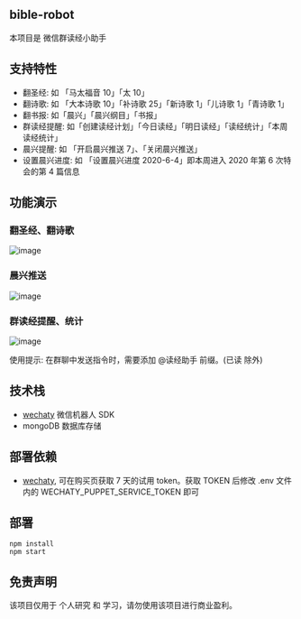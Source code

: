 ## bible-robot
本项目是 微信群读经小助手

## 支持特性
- 翻圣经: 如 「马太福音 10」「太 10」
- 翻诗歌: 如 「大本诗歌 10」「补诗歌 25」「新诗歌 1」「儿诗歌 1」「青诗歌 1」
- 翻书报: 如「晨兴」「晨兴纲目」「书报」
- 群读经提醒: 如「创建读经计划」「今日读经」「明日读经」「读经统计」「本周读经统计」
- 晨兴提醒: 如 「开启晨兴推送 7」、「关闭晨兴推送」
- 设置晨兴进度: 如 「设置晨兴进度 2020-6-4」即本周进入 2020 年第 6 次特会的第 4 篇信息

## 功能演示
### 翻圣经、翻诗歌
![image](https://raw.githubusercontent.com/kkdev163/bible-robot/master/public/images/%E5%8A%9F%E8%83%BD%E4%BB%8B%E7%BB%8D.jpg)
### 晨兴推送
![image](https://raw.githubusercontent.com/kkdev163/bible-robot/master/public/images/%E6%99%A8%E5%85%B4.jpg)
### 群读经提醒、统计
![image](https://raw.githubusercontent.com/kkdev163/bible-robot/master/public/images/%E8%AF%BB%E7%BB%8F%E7%BB%9F%E8%AE%A1.jpg)

使用提示: 在群聊中发送指令时，需要添加 @读经助手 前缀。(已读 除外)

## 技术栈
- [wechaty](https://wechaty.js.org/) 微信机器人 SDK
- mongoDB 数据库存储

## 部署依赖
- [wechaty](https://wechaty.js.org/docs/puppet-services/paimon/), 可在购买页获取 7 天的试用 token。获取 TOKEN 后修改 .env 文件内的 WECHATY_PUPPET_SERVICE_TOKEN 即可

## 部署
```
npm install
npm start
```

## 免责声明
该项目仅用于 个人研究 和 学习，请勿使用该项目进行商业盈利。
